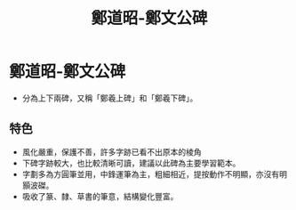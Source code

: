 ﻿---
title: '鄭道昭-鄭文公碑'
tags: ['鄭道昭', '碑刻', '楷書']
order: 6
---
# 鄭道昭-鄭文公碑
* 分為上下兩碑，又稱「鄭羲上碑」和「鄭羲下碑」。

## 特色
* 風化嚴重，保護不善，許多字跡已看不出原本的棱角
* 下碑字跡較大，也比較清晰可讀，建議以此碑為主要學習範本。
* 字劃多為方圓筆並用，中鋒運筆為主，粗細相近，提按動作不明顯，亦沒有明顥波磔。
* 吸收了篆、隸、草書的筆意，結構變化豐富。
